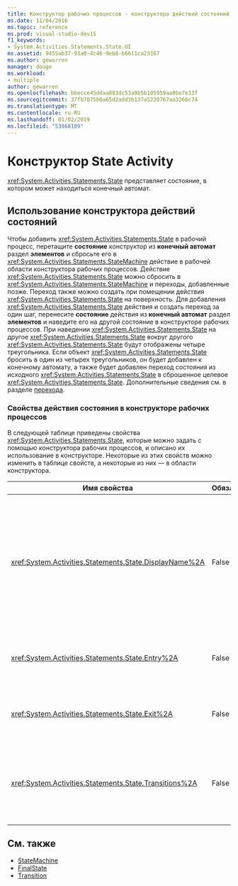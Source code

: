 ```yaml
---
title: Конструктор рабочих процессов - конструктора действий состояний
ms.date: 11/04/2016
ms.topic: reference
ms.prod: visual-studio-dev15
f1_keywords:
- System.Activities.Statements.State.UI
ms.assetid: 9455ab37-93a0-4c46-9eb8-b6611ca23167
ms.author: gewarren
manager: douge
ms.workload:
- multiple
author: gewarren
ms.openlocfilehash: bbecce45ddaa883dc53a9b5b105959aa8be7e33f
ms.sourcegitcommit: 37fb7075b0a65d2add3b137a5230767aa3266c74
ms.translationtype: MT
ms.contentlocale: ru-RU
ms.lasthandoff: 01/02/2019
ms.locfileid: "53868109"
---
```

# <a name="state-activity-designer"></a>Конструктор State Activity

<xref:System.Activities.Statements.State> представляет состояние, в котором может находиться конечный автомат.

## <a name="using-the-state-activity-designer"></a>Использование конструктора действий состояний

Чтобы добавить <xref:System.Activities.Statements.State> в рабочий процесс, перетащите **состояние** конструктор из **конечный автомат** раздел **элементов** и сбросьте его в <xref:System.Activities.Statements.StateMachine> действие в рабочей области конструктора рабочих процессов. Действие <xref:System.Activities.Statements.State> можно сбросить в <xref:System.Activities.Statements.StateMachine> и переходы, добавленные позже. Переход также можно создать при помещении действия <xref:System.Activities.Statements.State> на поверхность. Для добавления <xref:System.Activities.Statements.State> действия и создать переход за один шаг, перенесите **состояние** действия из **конечный автомат** раздел **элементов** и наведите его на другой состояние в конструкторе рабочих процессов. При наведении <xref:System.Activities.Statements.State> на другое <xref:System.Activities.Statements.State> вокруг другого <xref:System.Activities.Statements.State> будут отображены четыре треугольника. Если объект <xref:System.Activities.Statements.State> бросить в один из четырех треугольников, он будет добавлен к конечному автомату, а также будет добавлен переход состояния из исходного <xref:System.Activities.Statements.State> в сброшенное целевое <xref:System.Activities.Statements.State>. Дополнительные сведения см. в разделе [перехода](../workflow-designer/transition-activity-designer.md).

### <a name="state-activity-properties-in-the-workflow-designer"></a>Свойства действия состояния в конструкторе рабочих процессов

В следующей таблице приведены свойства <xref:System.Activities.Statements.State>, которые можно задать с помощью конструктора рабочих процессов, и описано их использование в конструкторе. Некоторые из этих свойств можно изменить в таблице свойств, а некоторые из них ― в области конструктора.

|Имя свойства|Обязательно|Использование|
|-|--------------|-|
|<xref:System.Activities.Statements.State.DisplayName%2A>|False|Указывает дополнительное понятное имя конструктора действия <xref:System.Activities.Statements.State> в заголовке. Значение по умолчанию — **состояние**. Значение можно дополнительно изменить в таблице свойств или напрямую в заголовке конструктора операций. <xref:System.Activities.Statements.State.DisplayName%2A> используется в строке навигатора, которая отображается в верхней части конструктора рабочих процессов.<br /><br /> Несмотря на то что свойство <xref:System.Activities.Statements.State.DisplayName%2A> не является обязательным, его все же рекомендуется использовать.|
|<xref:System.Activities.Statements.State.Entry%2A>|False|Указывает действие, которое выполняется при переходе в это состояние. При <xref:System.Activities.Statements.State> действия развернуто, это значение может быть задано путем перетаскивания действия из **элементов** и помещения его в **запись** раздел состояния.|
|<xref:System.Activities.Statements.State.Exit%2A>|False|Указывает действие, которое выполняется при переходе из этого состояния. При <xref:System.Activities.Statements.State> действия развернуто, это значение может быть задано путем перетаскивания действия из **элементов** и помещения его в **выхода** раздел состояния.|
|<xref:System.Activities.Statements.State.Transitions%2A>|False|Перечисляет возможные переходы, исходящие из <xref:System.Activities.Statements.State>. Каждый элемент в списке имеет соединение со связанным <xref:System.Activities.Statements.Transition> и назначение <xref:System.Activities.Statements.State>. При щелчке по ссылке конструктор переключится в расширенное представление для <xref:System.Activities.Statements.Transition> или <xref:System.Activities.Statements.State>.|

## <a name="see-also"></a>См. также

- [StateMachine](../workflow-designer/statemachine-activity-designer.md)
- [FinalState](../workflow-designer/finalstate-activity-designer.md)
- [Transition](../workflow-designer/transition-activity-designer.md)